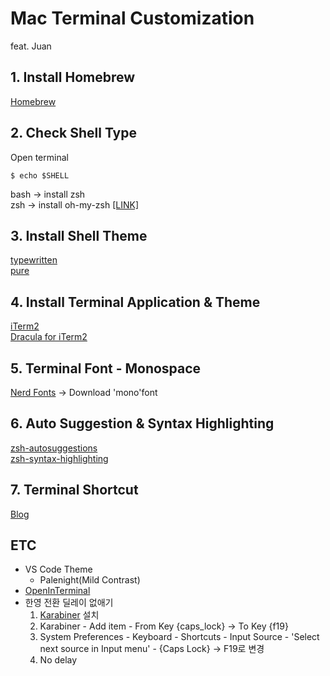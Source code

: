 
# Mac Terminal Customization
feat. Juan

## 1. Install Homebrew
[Homebrew](https://brew.sh/)
   
## 2. Check Shell Type
Open terminal
```shellscript
$ echo $SHELL
```
bash -> install zsh  
zsh -> install oh-my-zsh [[LINK]](https://ohmyz.sh/#install)


## 3. Install Shell Theme
[typewritten](https://github.com/reobin/typewritten)  
[pure](https://github.com/sindresorhus/pure)

## 4. Install Terminal Application & Theme
[iTerm2](https://iterm2.com/)  
[Dracula for iTerm2](https://draculatheme.com/iterm)

## 5. Terminal Font - Monospace
[Nerd Fonts](https://www.nerdfonts.com/font-downloads) -> Download 'mono'font

## 6. Auto Suggestion & Syntax Highlighting
[zsh-autosuggestions](https://github.com/zsh-users/zsh-autosuggestions)  
[zsh-syntax-highlighting](https://github.com/zsh-users/zsh-syntax-highlighting)

## 7. Terminal Shortcut
[Blog](https://js-laboratory.tistory.com/49)

## ETC
- VS Code Theme
   - Palenight(Mild Contrast)
- [OpenInTerminal](https://github.com/Ji4n1ng/OpenInTerminal)
- 한영 전환 딜레이 없애기
   1. [Karabiner](https://karabiner-elements.pqrs.org/) 설치
   2. Karabiner - Add item - From Key {caps_lock} -> To Key {f19}
   3. System Preferences - Keyboard - Shortcuts - Input Source - 'Select next source in Input menu' - {Caps Lock} -> F19로 변경
   4. No delay


